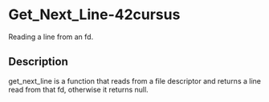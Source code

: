 # Get_Next_Line-42cursus
Reading a line from an fd.

## Description
get_next_line is a function that reads from a file descriptor and returns a line read from that fd, otherwise it returns null.

